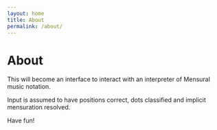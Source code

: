 ```yaml
---
layout: home
title: About
permalink: /about/
---
```


# About

This will become an interface to interact with an interpreter of Mensural music notation.

Input is assumed to have positions correct, dots classified and implicit mensuration resolved.

Have fun!
